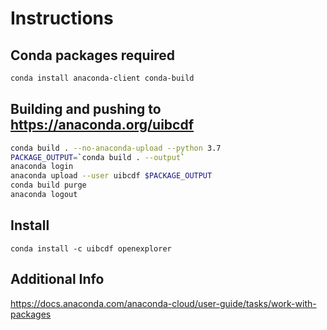# Instructions

## Conda packages required

```bash
conda install anaconda-client conda-build
```

## Building and pushing to https://anaconda.org/uibcdf

```bash
conda build . --no-anaconda-upload --python 3.7
PACKAGE_OUTPUT=`conda build . --output`
anaconda login
anaconda upload --user uibcdf $PACKAGE_OUTPUT
conda build purge
anaconda logout
```
## Install

```
conda install -c uibcdf openexplorer
```

## Additional Info
https://docs.anaconda.com/anaconda-cloud/user-guide/tasks/work-with-packages

